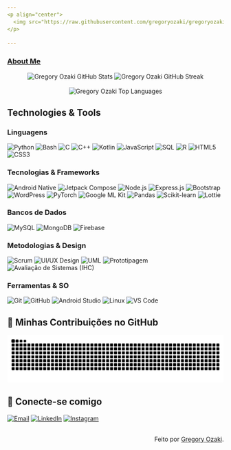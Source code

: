 ```yaml
---
<p align="center">
  <img src="https://raw.githubusercontent.com/gregoryozaki/gregoryozaki/main/utils/emoji_hello.gif" width="50px" align="middle"><img src="https://readme-typing-svg.demolab.com?font=Fira+Code&weight=200&pause=500&color=E22CF7&width=300&lines=Welcome+to+my+Github!+" alt="Typing SVG" align="middle">
</p>

---
```

### [About Me](https://github.com/gregoryozaki/gregoryozaki/blob/main/utils/about-me.md)

<div align="center">
  <img src="https://github-readme-stats.vercel.app/api?username=gregoryozaki&theme=midnight-purple&show_icons=true&hide_border=true&count_private=true" alt="Gregory Ozaki GitHub Stats" width="48%">
  <img src="https://nirzak-streak-stats.vercel.app/?user=gregoryozaki&theme=midnight-purple&hide_border=true" alt="Gregory Ozaki GitHub Streak" width="51%">
  <br><br>
  <img src="https://github-readme-stats.vercel.app/api/top-langs/?username=gregoryozaki&theme=midnight-purple&hide_border=true&include_all_commits=true&count_private=true&layout=compact" alt="Gregory Ozaki Top Languages" width="50%">
</div>

## Technologies & Tools

### Linguagens
<div>
<img src="https://img.shields.io/badge/Python-3670A0?style=for-the-badge&logo=python&logoColor=ffdd54" alt="Python"> <img src="https://img.shields.io/badge/Bash-121011?style=for-the-badge&logo=gnu-bash&logoColor=white" alt="Bash"> <img src="https://img.shields.io/badge/C-00599C?style=for-the-badge&logo=c&logoColor=white" alt="C"> <img src="https://img.shields.io/badge/C%2B%2B-00599C?style=for-the-badge&logo=c%2B%2B&logoColor=white" alt="C++"> <img src="https://img.shields.io/badge/Kotlin-7F52FF?style=for-the-badge&logo=kotlin&logoColor=white" alt="Kotlin"> <img src="https://img.shields.io/badge/JavaScript-F7DF1E?style=for-the-badge&logo=javascript&logoColor=black" alt="JavaScript"> <img src="https://img.shields.io/badge/SQL-4479A1?style=for-the-badge&logo=mysql&logoColor=white" alt="SQL"> <img src="https://img.shields.io/badge/R-276DC3?style=for-the-badge&logo=r&logoColor=white" alt="R"> <img src="https://img.shields.io/badge/HTML5-E34F26?style=for-the-badge&logo=html5&logoColor=white" alt="HTML5"> <img src="https://img.shields.io/badge/CSS3-1572B6?style=for-the-badge&logo=css3&logoColor=white" alt="CSS3">
</div>

### Tecnologias & Frameworks
<div>
<img src="https://img.shields.io/badge/Android%20Native-3DDC84?style=for-the-badge&logo=android&logoColor=white" alt="Android Native"> <img src="https://img.shields.io/badge/Jetpack%20Compose-4285F4?style=for-the-badge&logo=jetpack-compose&logoColor=white" alt="Jetpack Compose"> <img src="https://img.shields.io/badge/Node.js-339933?style=for-the-badge&logo=node.js&logoColor=white" alt="Node.js"> <img src="https://img.shields.io/badge/Express.js-000000?style=for-the-badge&logo=express&logoColor=white" alt="Express.js"> <img src="https://img.shields.io/badge/Bootstrap-7952B3?style=for-the-badge&logo=bootstrap&logoColor=white" alt="Bootstrap"> <img src="https://img.shields.io/badge/WordPress-21759B?style=for-the-badge&logo=wordpress&logoColor=white" alt="WordPress"> <img src="https://img.shields.io/badge/PyTorch-EE4C2C?style=for-the-badge&logo=pytorch&logoColor=white" alt="PyTorch"> <img src="https://img.shields.io/badge/Google%20ML%20Kit-4285F4?style=for-the-badge&logo=google&logoColor=white" alt="Google ML Kit"> <img src="https://img.shields.io/badge/Pandas-150458?style=for-the-badge&logo=pandas&logoColor=white" alt="Pandas"> <img src="https://img.shields.io/badge/scikit--learn-F7931E?style=for-the-badge&logo=scikit-learn&logoColor=white" alt="Scikit-learn"> <img src="https://img.shields.io/badge/Lottie-000000?style=for-the-badge&logo=lottie&logoColor=white" alt="Lottie">
</div>

### Bancos de Dados
<div>
<img src="https://img.shields.io/badge/MySQL-4479A1?style=for-the-badge&logo=mysql&logoColor=white" alt="MySQL"> <img src="https://img.shields.io/badge/MongoDB-47A248?style=for-the-badge&logo=mongodb&logoColor=white" alt="MongoDB"> <img src="https://img.shields.io/badge/Firebase-FFCA28?style=for-the-badge&logo=firebase&logoColor=black" alt="Firebase">
</div>

### Metodologias & Design
<div>
<img src="https://img.shields.io/badge/Scrum-007bff?style=for-the-badge&logo=scrumalliance&logoColor=white" alt="Scrum"> <img src="https://img.shields.io/badge/UI%2FUX%20Design-FF5722?style=for-the-badge&logo=figma&logoColor=white" alt="UI/UX Design"> <img src="https://img.shields.io/badge/UML-000000?style=for-the-badge&logo=uml&logoColor=white" alt="UML"> <img src="https://img.shields.io/badge/Prototipagem-FFCD2A?style=for-the-badge&logo=adobe-xd&logoColor=black" alt="Prototipagem"> <img src="https://img.shields.io/badge/IHC-F4D03F?style=for-the-badge&logo=usabilityhub&logoColor=black" alt="Avaliação de Sistemas (IHC)">
</div>

### Ferramentas & SO
<div>
<img src="https://img.shields.io/badge/Git-F05032?style=for-the-badge&logo=git&logoColor=white" alt="Git"> <img src="https://img.shields.io/badge/GitHub-181717?style=for-the-badge&logo=github&logoColor=white" alt="GitHub"> <img src="https://img.shields.io/badge/Android%20Studio-3DDC84?style=for-the-badge&logo=android-studio&logoColor=white" alt="Android Studio"> <img src="https://img.shields.io/badge/Linux-FCC624?style=for-the-badge&logo=linux&logoColor=black" alt="Linux"> <img src="https://img.shields.io/badge/VS%20Code-007ACC?style=for-the-badge&logo=visual-studio-code&logoColor=white" alt="VS Code">
</div>

## 🐍 Minhas Contribuições no GitHub

<picture>
  <source
    media="(prefers-color-scheme: dark)"
    srcset="https://raw.githubusercontent.com/gregoryozaki/gregoryozaki/output/github-contribution-grid-snake-dark.svg"
  />
  <source
    media="(prefers-color-scheme: light)"
    srcset="https://raw.githubusercontent.com/gregoryozaki/gregoryozaki/output/github-contribution-grid-snake.svg"
  />
  <img
    alt="github contribution grid snake animation"
    src="https://raw.githubusercontent.com/gregoryozaki/gregoryozaki/output/github-contribution-grid-snake.svg"
    width="100%"
  />
</picture>

## 🤝 Conecte-se comigo

<p align="left">
  <a href="mailto:gabrielgregory38@gmail.com"><img src="https://img.shields.io/badge/-Email-000?style=for-the-badge&logo=microsoft-outlook&logoColor=FF00F6" alt="Email"></a>
  <a href="https://www.linkedin.com/in/gregory-ozaki"><img src="https://img.shields.io/badge/-LinkedIn-000?style=for-the-badge&logo=linkedin&logoColor=FF00F6" alt="LinkedIn"></a>
  <a href="https://www.instagram.com/coeozak/"><img src="https://img.shields.io/badge/-Instagram-000?style=for-the-badge&logo=instagram&logoColor=FF00F6" alt="Instagram"></a>
</p>

<br>
<div align="right">Feito por <a href="https://github.com/gregoryozaki">Gregory Ozaki</a>.</div>
